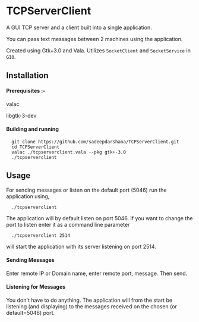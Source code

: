 # TCPServerClient
A GUI TCP server and a client built into a single application. 

You can pass text messages between 2 machines using the application.

Created using Gtk+3.0 and Vala. Utilizes `SocketClient` and `SocketService` in `GIO`.

## Installation

#### Prerequisites :-

valac

libgtk-3-dev

#### Building and running

      git clone https://github.com/sadeepdarshana/TCPServerClient.git
      cd TCPServerClient
      valac ./tcpserverclient.vala --pkg gtk+-3.0
      ./tcpserverclient

## Usage

For sending messages or listen on the default port (5046) run the application using,

      ./tcpserverclient
The application will by default listen on port 5046. If you want to change the port to listen enter it as a command line parameter

      ./tcpserverclient 2514
      
will start the application with its server listening on port 2514.

#### Sending Messages

Enter remote IP or Domain name, enter remote port, message. Then send.

#### Listening for Messages

You don't have to do anything. The application will from the start be listening (and displaying) to the messages received on the chosen (or default=5046) port.
